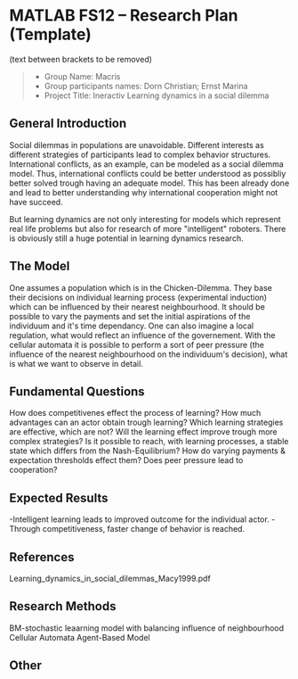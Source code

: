 # MATLAB FS12 – Research Plan (Template)
(text between brackets to be removed)

> * Group Name: Macris
> * Group participants names: Dorn Christian; Ernst Marina
> * Project Title: Ineractiv Learning dynamics in a social dilemma

## General Introduction


Social dilemmas in populations are unavoidable. Different interests as different strategies of participants lead
to complex behavior structures. International conflicts, as an example, can be modeled as a social dilemma model.
Thus, international conflicts could be better understood as possibliy better solved trough having an adequate model. 
This has been already done and lead to better understanding why international cooperation might not have succeed.

But learning dynamics are not only interesting for models which represent real life problems but also for research of 
more "intelligent" roboters. There is obviously still a huge potential in learning dynamics research.


## The Model

One assumes a population which is in the Chicken-Dilemma.
They base their decisions on individual learning process (experimental induction) which can be influenced by their nearest neighbourhood.
It should be possible to vary the payments and set the initial aspirations of the individuum and it's time dependancy. One can also imagine a local regulation, what would reflect an influence of the governement.
With the cellular automata it is possible to perform a sort of peer pressure (the influence of the nearest neighbourhood on the individuum's decision), what is what we want to observe in detail.




## Fundamental Questions

How does competitivenes effect the process of learning?
How much advantages can an actor obtain trough learning?
Which learning strategies are effective, which are not?
Will the learning effect improve trough more complex strategies?
Is it possible to reach, with learning processes, a stable state which differs from the Nash-Equilibrium? 
How do varying payments & expectation thresholds effect them?
Does peer pressure lead to cooperation?



## Expected Results

-Intelligent learning leads to improved outcome for the individual actor. 
-Through competitiveness, faster change of behavior is reached.


## References 

Learning_dynamics_in_social_dilemmas_Macy1999.pdf



## Research Methods

BM-stochastic leaarning model with balancing influence of neighbourhood
Cellular Automata
Agent-Based Model


## Other